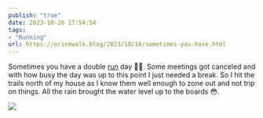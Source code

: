 ```yaml
---
publish: "true"
date: 2023-10-16 17:54:54
tags:
- "Running"
url: https://ericmwalk.blog/2023/10/16/sometimes-you-have.html
---
```

Sometimes you have a double [run](https://strava.com/activities/10051134913) day 🤷‍♂️. Some meetings got canceled and with how busy the day was up to this point I just needed a break. So I hit the trails north of my house as I know them well enough to zone out and not trip on things. All the rain brought the water level up to the boards 😳.

![](https://ericmwalk.blog/uploads/2023/d63c9cad-5a47-481a-9fad-c926d9b77d57.jpg)